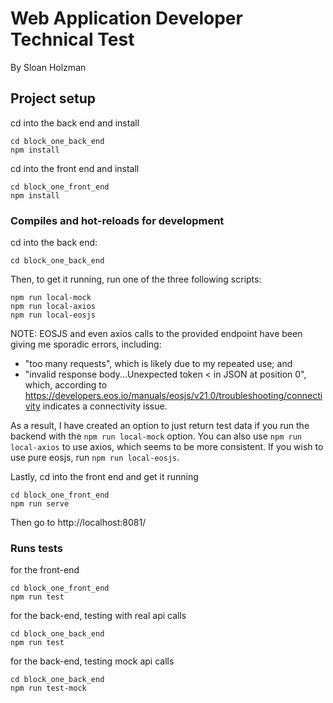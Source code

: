 # Web Application Developer Technical Test
By Sloan Holzman

## Project setup

cd into the back end and install
```
cd block_one_back_end
npm install
```

cd into the front end and install
```
cd block_one_front_end
npm install
```

### Compiles and hot-reloads for development

cd into the back end:

```
cd block_one_back_end
```

Then, to get it running, run one of the three following scripts:

```
npm run local-mock
npm run local-axios
npm run local-eosjs
```

NOTE: EOSJS and even axios calls to the provided endpoint have been giving me sporadic errors, including:

- "too many requests", which is likely due to my repeated use; and
- "invalid response body...Unexpected token < in JSON at position 0", which, according to https://developers.eos.io/manuals/eosjs/v21.0/troubleshooting/connectivity indicates a connectivity issue.

As a result, I have created an option to just return test data if you run the backend with the ```npm run local-mock``` option.  You can also use ```npm run local-axios``` to use axios, which seems to be more consistent.  If you wish to use pure eosjs, run ```npm run local-eosjs```.


Lastly, cd into the front end and get it running
```
cd block_one_front_end
npm run serve
```

Then go to http://localhost:8081/

### Runs tests

for the front-end
```
cd block_one_front_end
npm run test
```

for the back-end, testing with real api calls
```
cd block_one_back_end
npm run test
```

for the back-end, testing mock api calls
```
cd block_one_back_end
npm run test-mock
```
